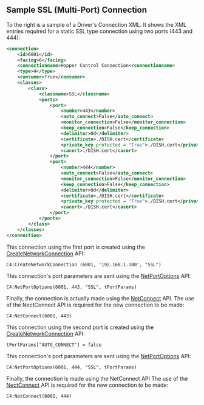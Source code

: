 ## Sample SSL (Multi-Port) Connection

To the right is a sample of a Driver's Connection XML. It shows the XML entries required for a static SSL type connection using two ports (443 and 444):


```xml
<connection>
    <id>6001</id>
    <facing>6</facing>
    <connectionname>Hopper Control Connection</connectionname>
    <type>4</type>
    <consumer>True</consumer>
    <classes>
        <class>
            <classname>SSL</classname>
            <ports>
                <port>
                    <number>443</number>
                    <auto_connect>False</auto_connect>
                    <monitor_connection>False</monitor_connection>
                    <keep_connection>False</keep_connection>
                    <delimiter>0d</delimiter>
                    <certificate>./DISH.cert</certificate>
                    <private_key protected = "True">./DISH.cert</private_key>
                    <cacert>./DISH.cert</cacert>
                </port>
                <port>
                    <number>444</number>
                    <auto_connect>False</auto_connect>
                    <monitor_connection>False</monitor_connection>
                    <keep_connection>False</keep_connection>
                    <delimiter>0d</delimiter>
                    <certificate>./DISH.cert</certificate>
                    <private_key protected = "True">./DISH.cert</private_key>
                    <cacert>./DISH.cert</cacert>
                </port>
            </ports>
        </class>
    </classes>
</connection>
```

This connection using the first port is created using the [CreateNetworkConnection][1] API: 

`C4:CreateNetworkConnection (6001, '192.168.1.100', "SSL")`

This connection's port parameters are sent using the [NetPortOptions][2] API:

`C4:NetPortOptions(6001, 443, "SSL", tPortParams)`

Finally, the connection is actually made using the [NetConnect][3] API. The use of the NectConnect API is required for the new connection to be made:

 `C4:NetConnect(6001, 443)`

This connection using the second port is created using the [CreateNetworkConnection][4] API:

`tPortParams["AUTO_CONNECT"] = false`

This connection's port parameters are sent using the [NetPortOptions][5] API:

`C4:NetPortOptions(6001, 444, "SSL", tPortParams)`

Finally, the connection is made using the NetConnect API The use of the [NectConnect][6] API is required for the new connection to be made:

 `C4:NetConnect(6001, 444)`

[1]:	https://control4.github.io/docs-driverworks-api/#createnetworkconnection
[2]:	https://control4.github.io/docs-driverworks-api/#netportoptions
[3]:	https://control4.github.io/docs-driverworks-api/#netconnect
[4]:	https://control4.github.io/docs-driverworks-api/#createnetworkconnection
[5]:	https://control4.github.io/docs-driverworks-api/#netportoptions
[6]:	https://control4.github.io/docs-driverworks-api/#netconnect